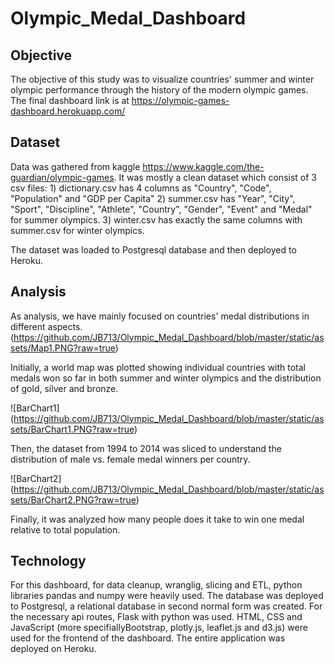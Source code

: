 # Olympic_Medal_Dashboard

## Objective
The objective of this study was to visualize countries' summer and winter olympic performance through the history of the modern olympic games.
The final dashboard link is at https://olympic-games-dashboard.herokuapp.com/

## Dataset
Data was gathered from kaggle https://www.kaggle.com/the-guardian/olympic-games.
It was mostly a clean dataset which consist of 3 csv files: 1) dictionary.csv has 4 columns as "Country", "Code", "Population" and "GDP per Capita" 
2) summer.csv has "Year", "City", "Sport", "Discipline", "Athlete", "Country", "Gender", "Event" and "Medal" for summer olympics.  3) winter.csv has exactly the same columns
with summer.csv for winter olympics.  

The dataset was loaded to Postgresql database and then deployed to Heroku.

## Analysis
As analysis, we have mainly focused on countries' medal distributions in different aspects.  
(https://github.com/JB713/Olympic_Medal_Dashboard/blob/master/static/assets/Map1.PNG?raw=true)

Initially, a world map was plotted showing individual countries with total medals won so far in both summer and winter olympics and the distribution of gold, silver and bronze.

![BarChart1] (https://github.com/JB713/Olympic_Medal_Dashboard/blob/master/static/assets/BarChart1.PNG?raw=true)

Then, the dataset from 1994 to 2014 was sliced to understand the distribution of male vs. female medal winners per country.

![BarChart2] (https://github.com/JB713/Olympic_Medal_Dashboard/blob/master/static/assets/BarChart2.PNG?raw=true)

Finally, it was analyzed how many people does it take to win one medal relative to total population.

## Technology 
For this dashboard, for data cleanup, wranglig, slicing and ETL, python libraries pandas and numpy were heavily used.  The database was deployed to Postgresql, a relational database in second normal form was created.  For the necessary api routes, Flask with python was used. HTML, CSS and JavaScript (more specifiallyBootstrap, plotly.js, leaflet.js and d3.js) were used for the frontend of the dashboard.  The entire application was deployed on Heroku.

